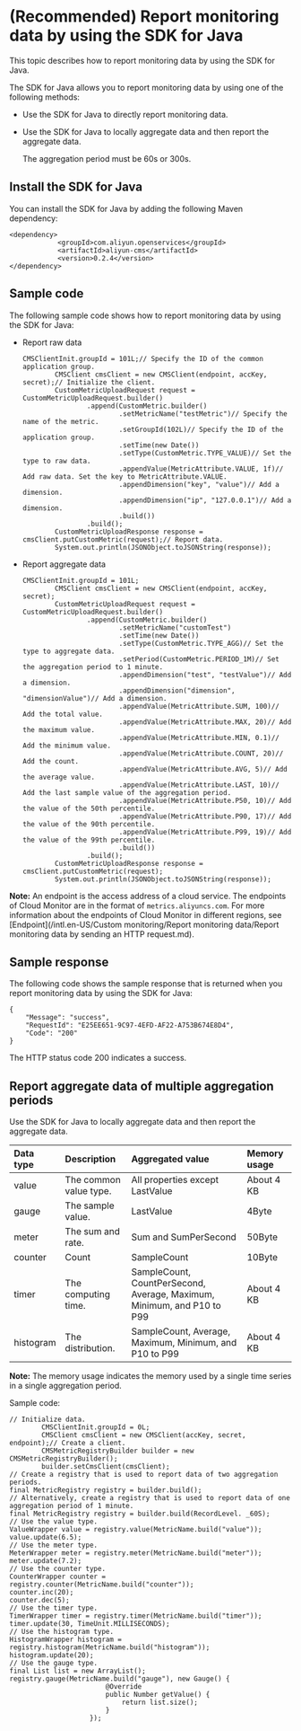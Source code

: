 # \(Recommended\) Report monitoring data by using the SDK for Java

This topic describes how to report monitoring data by using the SDK for Java.

The SDK for Java allows you to report monitoring data by using one of the following methods:

-   Use the SDK for Java to directly report monitoring data.
-   Use the SDK for Java to locally aggregate data and then report the aggregate data.

    The aggregation period must be 60s or 300s.


## Install the SDK for Java

You can install the SDK for Java by adding the following Maven dependency:

```
<dependency>
            <groupId>com.aliyun.openservices</groupId>
            <artifactId>aliyun-cms</artifactId>
            <version>0.2.4</version>
</dependency>
```

## Sample code

The following sample code shows how to report monitoring data by using the SDK for Java:

-   Report raw data

    ```
    CMSClientInit.groupId = 101L;// Specify the ID of the common application group.
            CMSClient cmsClient = new CMSClient(endpoint, accKey, secret);// Initialize the client.
            CustomMetricUploadRequest request = CustomMetricUploadRequest.builder()
                    .append(CustomMetric.builder()
                            .setMetricName("testMetric")// Specify the name of the metric.
                            .setGroupId(102L)// Specify the ID of the application group.
                            .setTime(new Date())
                            .setType(CustomMetric.TYPE_VALUE)// Set the type to raw data.
                            .appendValue(MetricAttribute.VALUE, 1f)// Add raw data. Set the key to MetricAttribute.VALUE.
                            .appendDimension("key", "value")// Add a dimension.
                            .appendDimension("ip", "127.0.0.1")// Add a dimension.
                            .build())
                    .build();
            CustomMetricUploadResponse response = cmsClient.putCustomMetric(request);// Report data.
            System.out.println(JSONObject.toJSONString(response));
    ```

-   Report aggregate data

    ```
    CMSClientInit.groupId = 101L;
            CMSClient cmsClient = new CMSClient(endpoint, accKey, secret);
            CustomMetricUploadRequest request = CustomMetricUploadRequest.builder()
                    .append(CustomMetric.builder()
                            .setMetricName("customTest")
                            .setTime(new Date())
                            .setType(CustomMetric.TYPE_AGG)// Set the type to aggregate data.
                            .setPeriod(CustomMetric.PERIOD_1M)// Set the aggregation period to 1 minute.
                            .appendDimension("test", "testValue")// Add a dimension.
                            .appendDimension("dimension", "dimensionValue")// Add a dimension.
                            .appendValue(MetricAttribute.SUM, 100)// Add the total value.
                            .appendValue(MetricAttribute.MAX, 20)// Add the maximum value.
                            .appendValue(MetricAttribute.MIN, 0.1)// Add the minimum value.
                            .appendValue(MetricAttribute.COUNT, 20)// Add the count.
                            .appendValue(MetricAttribute.AVG, 5)// Add the average value.
                            .appendValue(MetricAttribute.LAST, 10)// Add the last sample value of the aggregation period.
                            .appendValue(MetricAttribute.P50, 10)// Add the value of the 50th percentile.
                            .appendValue(MetricAttribute.P90, 17)// Add the value of the 90th percentile.
                            .appendValue(MetricAttribute.P99, 19)// Add the value of the 99th percentile.
                            .build())
                    .build();
            CustomMetricUploadResponse response = cmsClient.putCustomMetric(request);
            System.out.println(JSONObject.toJSONString(response));
    ```


**Note:** An endpoint is the access address of a cloud service. The endpoints of Cloud Monitor are in the format of `metrics.aliyuncs.com`. For more information about the endpoints of Cloud Monitor in different regions, see [Endpoint](/intl.en-US/Custom monitoring/Report monitoring data/Report monitoring data by sending an HTTP request.md).

## Sample response

The following code shows the sample response that is returned when you report monitoring data by using the SDK for Java:

```
{
    "Message": "success",
    "RequestId": "E25EE651-9C97-4EFD-AF22-A753B674E8D4",
    "Code": "200"
}
```

The HTTP status code 200 indicates a success.

## Report aggregate data of multiple aggregation periods

Use the SDK for Java to locally aggregate data and then report the aggregate data.

|Data type|Description|Aggregated value|Memory usage|
|:--------|:----------|:---------------|:-----------|
|value|The common value type.|All properties except LastValue|About 4 KB|
|gauge|The sample value.|LastValue|4Byte|
|meter|The sum and rate.|Sum and SumPerSecond|50Byte|
|counter|Count|SampleCount|10Byte|
|timer|The computing time.|SampleCount, CountPerSecond, Average, Maximum, Minimum, and P10 to P99|About 4 KB|
|histogram|The distribution.|SampleCount, Average, Maximum, Minimum, and P10 to P99|About 4 KB|

**Note:** The memory usage indicates the memory used by a single time series in a single aggregation period.

Sample code:

```
// Initialize data.
        CMSClientInit.groupId = 0L;
        CMSClient cmsClient = new CMSClient(accKey, secret, endpoint);// Create a client.
        CMSMetricRegistryBuilder builder = new CMSMetricRegistryBuilder();
        builder.setCmsClient(cmsClient);
// Create a registry that is used to report data of two aggregation periods.
final MetricRegistry registry = builder.build();
// Alternatively, create a registry that is used to report data of one aggregation period of 1 minute.
final MetricRegistry registry = builder.build(RecordLevel. _60S);
// Use the value type.
ValueWrapper value = registry.value(MetricName.build("value"));
value.update(6.5);
// Use the meter type.
MeterWrapper meter = registry.meter(MetricName.build("meter"));
meter.update(7.2);
// Use the counter type.
CounterWrapper counter = registry.counter(MetricName.build("counter"));
counter.inc(20);
counter.dec(5);
// Use the timer type.
TimerWrapper timer = registry.timer(MetricName.build("timer"));
timer.update(30, TimeUnit.MILLISECONDS);
// Use the histogram type.
HistogramWrapper histogram = registry.histogram(MetricName.build("histogram"));
histogram.update(20);
// Use the gauge type.
final List list = new ArrayList();
registry.gauge(MetricName.build("gauge"), new Gauge() {
                        @Override
                        public Number getValue() {
                            return list.size();
                        }
                    });
```

